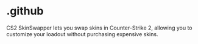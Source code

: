 # .github
CS2 SkinSwapper lets you swap skins in Counter-Strike 2, allowing you to customize your loadout without purchasing expensive skins.
